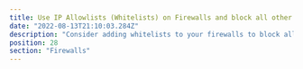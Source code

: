```yaml
---
title: Use IP Allowlists (Whitelists) on Firewalls and block all other connections by default.
date: "2022-08-13T21:10:03.284Z"
description: "Consider adding whitelists to your firewalls to block all unknown or known malicious IP addresses automatically. However, be weary that whitelists are an uphill struggle - you will continuously have to add new addresses, you may prefer a blacklist instead."
position: 28
section: "Firewalls"
---
```

